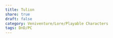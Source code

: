 ```yaml
---
title: Tulion
share: true
draft: false
category: Veniventure/Lore/Playable Characters
tags: DnD/PC
---
```

